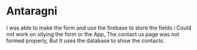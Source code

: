 # Antaragni

I was able to make the form and use the firebase to store the fields i Could not work on stlying the form or the App, The contact us page was not formed properly, But It uses the database to show the contacts.
